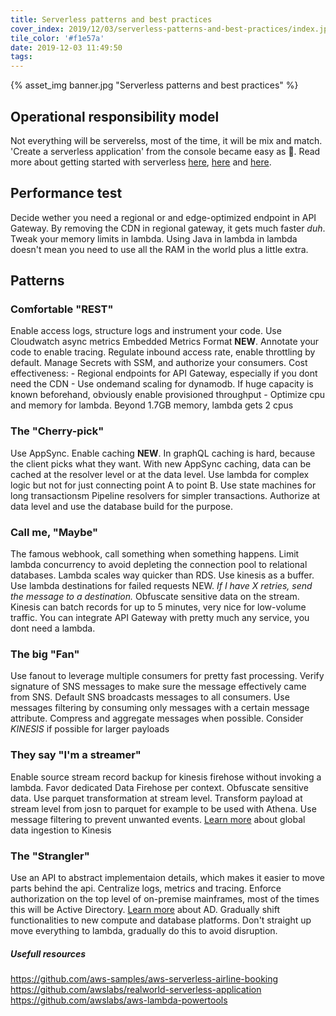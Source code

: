 ```yaml
---
title: Serverless patterns and best practices
cover_index: 2019/12/03/serverless-patterns-and-best-practices/index.jpg
tile_color: '#f1e57a'
date: 2019-12-03 11:49:50
tags:
---
```

{% asset_img banner.jpg "Serverless patterns and best practices" %}

## Operational responsibility model
Not everything will be serverelss, most of the time, it will be mix and match. 'Create a serverless application' from the console became easy as 🥧.
Read more about getting started with serverless [here](https://aws.amazon.com/quickstart/architecture/serverless-cicd-for-enterprise/), [here](https://www.jeremydaly.com/serverless-microservice-patterns-for-aws/) and [here](https://github.com/alexcasalboni/aws-lambda-power-tuning).

## Performance test
Decide wether you need a regional or and edge-optimized endpoint in API Gateway. By removing the CDN in regional gateway, it gets much faster *duh*. Tweak your memory limits in lambda. Using Java in lambda in lambda doesn't mean you need to use all the RAM in the world plus a little extra.

## Patterns
### Comfortable "REST"
Enable access logs, structure logs and instrument your code. Use Cloudwatch async metrics Embedded Metrics Format **NEW**. Annotate your code to enable tracing. Regulate inbound access rate, enable throttling by default. Manage Secrets with SSM, and authorize your consumers.
Cost effectiveness:
    - Regional endpoints for API Gateway, especially if you dont need the CDN
    - Use ondemand scaling for dynamodb. If huge capacity is known beforehand, obviously enable provisioned throughput
    - Optimize cpu and memory for lambda. Beyond 1.7GB memory, lambda gets 2 cpus

### The "Cherry-pick"
Use AppSync. Enable caching **NEW**. In graphQL caching is hard, because the client picks what they want. With new AppSync caching, data can be cached at the resolver level or at the data level. Use lambda for complex logic but not for just connecting point A to point B. Use state machines for long transactionsm Pipeline resolvers for simpler transactions. Authorize at data level and use the database build for the purpose.

### Call me, "Maybe"
The famous webhook, call something when something happens. Limit lambda concurrency to avoid depleting the connection pool to relational databases. Lambda scales way quicker than RDS. Use kinesis as a buffer. Use lambda destinations for failed requests NEW. *If I have X retries, send the message to a destination.* Obfuscate sensitive data on the stream. Kinesis can batch records for up to 5 minutes, very nice for low-volume traffic. You can integrate API Gateway with pretty much any service, you dont need a lambda.

### The big "Fan"
Use fanout to leverage multiple consumers for pretty fast processing. Verify signature of SNS messages to make sure the message effectively came from SNS. Default SNS broadcasts messages to all consumers. Use messages filtering by consuming only messages with a certain message attribute. Compress and aggregate messages when possible. Consider *KINESIS* if possible for larger payloads

### They say "I'm a streamer"
Enable source stream record backup for kinesis firehose without invoking a lambda. Favor dedicated Data Firehose per context. Obfuscate sensitive data. Use parquet transformation at stream level. Transform payload at stream level from josn to parquet for example to be used with Athena. Use message filtering to prevent unwanted events. 
[Learn more](https://aws.amazon.com/blogs/networking-and-content-delivery/global-data-ingestion-with-amazon-cloudfront-and-lambdaedge/) about global data ingestion to Kinesis

### The "Strangler"
Use an API to abstract implementaion details, which makes it easier to move parts behind the api. Centralize logs, metrics and tracing. Enforce authorization on the top level of on-premise mainframes, most of the times this will be Active Directory. [Learn more](https://www.ad.nl/) about AD. Gradually shift functionalities to new compute and database platforms. Don't straight up move everything to lambda, gradually do this to avoid disruption. 

##### Usefull resources
https://github.com/aws-samples/aws-serverless-airline-booking
https://github.com/awslabs/realworld-serverless-application
https://github.com/awslabs/aws-lambda-powertools
